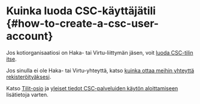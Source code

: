 
# Kuinka luoda CSC-käyttäjätili {#how-to-create-a-csc-user-account}

Jos kotiorganisaatiosi on Haka- tai Virtu-liittymän jäsen, voit
[luoda CSC-tilin itse](../../accounts/how-to-create-new-user-account.md).

Jos sinulla ei ole Haka- tai Virtu-yhteyttä, katso
[kuinka ottaa meihin yhteyttä rekisteröityäksesi](../../accounts/how-to-create-new-user-account.md#getting-an-account-without-haka-or-virtu).

Katso
[Tilit-osio](../../accounts/how-to-create-new-user-account.md) ja
[yleiset tiedot CSC-palveluiden käytön aloittamiseen](https://research.csc.fi/accounts-and-projects)
lisätietoja varten.

